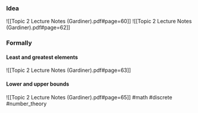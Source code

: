### Idea
![[Topic 2 Lecture Notes (Gardiner).pdf#page=60]]
![[Topic 2 Lecture Notes (Gardiner).pdf#page=62]]

### Formally
#### Least and greatest elements
![[Topic 2 Lecture Notes (Gardiner).pdf#page=63]]
#### Lower and upper bounds
![[Topic 2 Lecture Notes (Gardiner).pdf#page=65]]
#math #discrete #number_theory 



